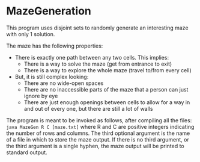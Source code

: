 # MazeGeneration
This program uses disjoint sets to randomly generate an interesting maze with only 1 solution.

The maze has the following properties:
* There is exactly one path between any two cells. This implies:
  * There is a way to solve the maze (get from entrance to exit)
  * There is a way to explore the whole maze (travel to/from every cell)
* But, it is still complex looking:
  * There are no wide-open spaces
  * There are no inaccessible parts of the maze that a person can just ignore by eye
  * There are just enough openings between cells to allow for a way in and out of every one, but there are still a lot of walls

The program is meant to be invoked as follows, after compiling all the files:
`java MazeGen R C [maze.txt]`
where R and C are positive integers indicating the number of rows and columns. The third optional argument is the name of a file in which to store the maze output. If there is no third argument, or the third argument is a single hyphen, the maze output will be printed to standard output.
